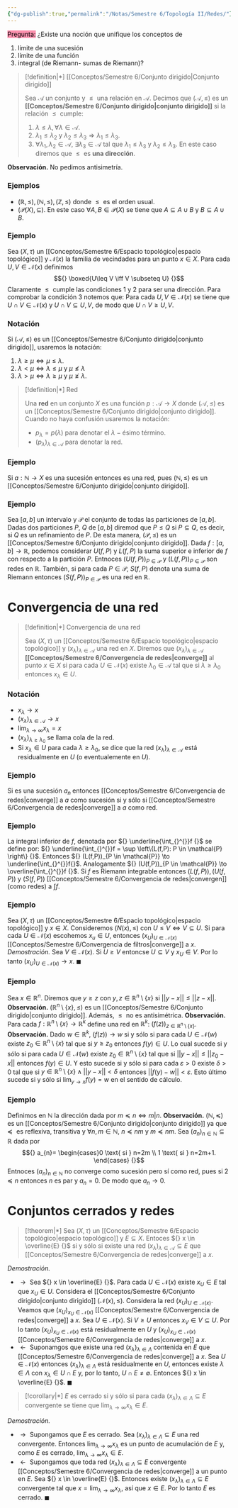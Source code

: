 ```yaml
---
{"dg-publish":true,"permalink":"/Notas/Semestre 6/Topología II/Redes/"}
---
```


<mark style="background: #FF5582A6;">Pregunta:</mark> ¿Existe una noción que unifique los conceptos de
1. límite de una sucesión 
2. límite de una función 
3. integral (de Riemann- sumas de Riemann)?

> [!definition|*] [[Conceptos/Semestre 6/Conjunto dirigido\|Conjunto dirigido]]
> 
> Sea ${} \mathcal{A} {}$ un conjunto y ${} \leq  {}$ una relación en ${} \mathcal{A} {}$. Decimos que ${} (\mathcal{A},\leq) {}$ es un **[[Conceptos/Semestre 6/Conjunto dirigido\|conjunto dirigido]]** si la relación ${} \leq {}$ cumple:
> 1. ${} \lambda \leq \lambda, \forall \lambda \in \mathcal{A} {}$.
> 2. ${} \lambda_{1}\leq \lambda_{2} {}$ y ${} \lambda_{2}\leq \lambda_{3} {} \Rightarrow \lambda_{1}\leq \lambda_{3}$.
> 3. ${} \forall \lambda_{1}, \lambda_{2} \in \mathcal{A} {}$, ${} \exists \lambda_{3} \in \mathcal{A} {}$ tal que ${} \lambda_{1}\leq \lambda_{3} {}$ y ${} \lambda_{2}\leq \lambda_{3} {}$.
> En este caso diremos que ${} \leq {}$ es **una dirección**. 

**Observación.** No pedimos antisimetría.

### Ejemplos 
- ${} (\mathbb{R}, \leq), (\mathbb{N},\leq), (\mathbb{Z},\leq) {}$ donde ${} \leq {}$ es el orden usual.
- ${} (\mathcal{P}(X),\subseteq) {}$. En este caso ${} \forall A, B \in \mathcal{P}(X) {}$ se tiene que ${} A \subseteq A \cup B {}$ y ${} B \subseteq A \cup B {}$.

### Ejemplo 
Sea ${} (X,\tau) {}$ un [[Conceptos/Semestre 6/Espacio topológico\|espacio topológico]] y ${} \mathcal{N}(x) {}$ la familia de vecindades para un punto ${} x \in X {}$. Para cada ${} U,V \in \mathcal{N}(x) {}$ definimos 
$${} \boxed{U\leq V \iff V \subseteq U} {}$$
Claramente ${} \leq {}$ cumple las condiciones 1 y 2 para ser una dirección. Para comprobar la condición ${} 3 {}$ notemos que:
Para cada ${} U, V \in \mathcal{N}(x) {}$ se tiene que ${} U \cap V \in \mathcal{N}(x) {}$ y ${} U \cap V \subseteq U, V {}$, de modo que ${} U \cap V \geq U, V {}$.

### Notación
Si ${} (\mathcal{A},\leq) {}$ es un [[Conceptos/Semestre 6/Conjunto dirigido\|conjunto dirigido]], usaremos la notación:
1. ${} \lambda \geq \mu \iff \mu \leq \lambda {}$.
2. ${} \lambda < \mu \iff \lambda \leq \mu \text{ y } \mu \not \leq \lambda {}$ 
3. ${} \lambda>\mu \iff \lambda\geq \mu \text{ y } \mu \not \geq \lambda {}$.

> [!definition|*] Red
> 
> Una **red** en un conjunto ${} X {}$ es una función ${} p: \mathcal{A} \to X {}$ donde ${} (\mathcal{A},\leq) {}$ es un [[Conceptos/Semestre 6/Conjunto dirigido\|conjunto dirigido]].
> Cuando no haya confusión usaremos la notación:
> - ${} p_{\lambda}=p(\lambda) {}$ para denotar el ${} \lambda- {}$ésimo término.
> - ${} (p_{\lambda})_{\lambda \in \mathcal{A}} {}$ para denotar la red.

### Ejemplo 
Si ${} a: \mathbb{N} \to X {}$ es una sucesión entonces es una red, pues ${} (\mathbb{N},\leq) {}$ es un [[Conceptos/Semestre 6/Conjunto dirigido\|conjunto dirigido]].

### Ejemplo 
Sea ${} [a,b] {}$ un intervalo y ${} \mathcal{P} {}$ el conjunto de todas las particiones de ${} [a,b] {}$.
Dadas dos particiones ${} P {}$, ${} Q {}$ de ${} [a,b] {}$ diremod que ${} P \leq Q {}$ si ${} P \subseteq Q {}$, es decir, si ${} Q {}$ es un refinamiento de ${} P {}$.
De esta manera, ${} (\mathcal{P},\leq) {}$ es un [[Conceptos/Semestre 6/Conjunto dirigido\|conjunto dirigido]].
Dada ${} f: [a,b] \to \mathbb{R} {}$, podemos considerar ${} U(f,P) {}$ y ${} L(f,P) {}$ la suma superior e inferior de ${} f {}$ con respecto a la partición ${} P {}$.
Entnoces ${} (U(f,P))_{P \in \mathcal{P}} {}$ y ${} (L(f,P))_{P \in \mathcal{P}} {}$ son redes en ${} \mathbb{R} {}$. También, si para cada ${} P \in \mathcal{P} {}$, ${} S(f,P) {}$ denota una suma de Riemann entonces ${} (S(f,P))_{P \in \mathcal{P}} {}$ es una red en ${} \mathbb{R} {}$.

# Convergencia de una red

> [!definition|*] Convergencia de una red
> 
> Sea ${} (X,\tau) {}$ un [[Conceptos/Semestre 6/Espacio topológico\|espacio topológico]] y ${} (x_{\lambda})_{\lambda \in \mathcal{A}} {}$ una red en ${} X {}$. Diremos que ${} (x_{\lambda})_{\lambda \in \mathcal{A}} {}$ **[[Conceptos/Semestre 6/Convergencia de redes\|converge]]** al punto ${} x \in X {}$ si para cada ${} U \in \mathcal{N}(x) {}$ existe ${} \lambda_{0} \in \mathcal{A} {}$ tal que si ${} \lambda\geq \lambda_{0} {}$ entonces ${} x_{\lambda} \in U {}$.
> 

### Notación 
- ${} x_{\lambda} \to x {}$
- ${} (x_{\lambda})_{\lambda \in \mathcal{A}} \to x {}$
- ${} \lim_{ \lambda \to \infty } x_{\lambda}= x {}$
- ${} (x_{\lambda})_{\lambda \geq \lambda_{0}} {}$ se llama cola de la red.
- Si ${} x_{\lambda} \in U {}$ para cada ${} \lambda\geq \lambda_{0} {}$, se dice que la red ${} (x_{\lambda})_{\lambda \in \mathcal{A}} {}$ está residualmente en ${} U {}$ (o eventualemente en ${} U {}$). 

### Ejemplo 
Si  es una sucesión ${}a_{n}{}$ entonces  [[Conceptos/Semestre 6/Convergencia de redes\|converge]] a ${}a{}$ como sucesión si y sólo si  [[Conceptos/Semestre 6/Convergencia de redes\|converge]] a ${}a{}$ como red.

### Ejemplo
La integral inferior de ${} f {}$, denotada por ${} \underline{\int_{}^{}}f {}$ se define por: ${} \underline{\int_{}^{}}f = \sup \left\{L(f,P): P \in \mathcal{P} \right\} {}$. 
Entonces ${} (L(f,P))_{P \in \mathcal{P}} \to \underline{\int_{}^{}}f{}$.
Analogamente ${} (U(f,P))_{P \in \mathcal{P}} \to \overline{\int_{}^{}}f {}$.
Si ${} f {}$ es Riemann integrable entonces ${} (L(f,P)), (U(f,P)) {}$ y ${}(S(f,P)) {}$ [[Conceptos/Semestre 6/Convergencia de redes\|convergen]] (como redes) a ${} \int_{}^{} f {}$.

### Ejemplo 
Sea ${} (X,\tau) {}$ un [[Conceptos/Semestre 6/Espacio topológico\|espacio topológico]] y ${} x \in X {}$. Consideremos ${} (N(x),\leq) {}$ con ${} U\leq V \iff V \subseteq U{}$.
Si para cada ${} U \in \mathcal{N}(x) {}$ escohemos ${} x_{u} \in U {}$, entonces ${} (x_{U})_{U \in \mathcal{N}(x)} {}$ [[Conceptos/Semestre 6/Convergencia de filtros\|converge]] a ${} x {}$.
*Demostración.* Sea ${} V \in \mathcal{N}(x) {}$. Si ${} U \geq V {}$ entoncse ${} U \subseteq V {}$ y ${} x_{U} \in V {}$.
Por lo tanto ${} (x_{U})_{U \in \mathcal{N}(x)}  \to x{}$.
$\blacksquare$ 

### Ejemplo 
Sea ${} x \in \mathbb{R}^{n} {}$. Diremos que ${} y\geq z {}$ con ${} y,z \in \mathbb{R}^{n}\setminus \left\{x \right\} {}$ si ${} \lvert\lvert y-x \rvert\rvert\leq \lvert\lvert z-x \rvert\rvert {}$.
**Observación.** ${} (\mathbb{R}^{n}\setminus \left\{x \right\},\leq) {}$ es un [[Conceptos/Semestre 6/Conjunto dirigido\|conjunto dirigido]]. Además, ${} \leq {}$ no es antisimétrica.
**Observación.** Para cada ${} f: \mathbb{R}^{n}\setminus \left\{x \right\} \to \mathbb{R}^{k} {}$ define una red en ${} \mathbb{R}^{k} {}$: ${} (f(z))_{z \in \mathbb{R}^{n}\setminus \left\{x \right\}} {}$.
**Observación.** Dado ${} w \in \mathbb{R}^{k}{}$, ${} (f(z)) \to w {}$ si y sólo si para cada ${} U \in \mathcal{N}(w) {}$ existe ${} z_{0} \in \mathbb{R}^{n}\setminus \left\{x \right\}{}$ tal que si ${} y\geq z_{0} {}$ entonces ${} f(y) \in U {}$. Lo cual sucede si y sólo si para cada ${} U \in \mathcal{N}(w) {}$ existe ${} z_{0} \in \mathbb{R}^{n} \setminus \left\{ x \right\} {}$ tal que si ${} \lvert\lvert y-x \rvert\rvert \leq \lvert\lvert z_{0}-x \rvert\rvert {}$ entonces ${} f(y) \in U {}$. Y esto sucede si y sólo si para cada ${} \varepsilon >0 {}$ existe ${} \delta>0 {}$ tal que si ${} y \in \mathbb{R}^{n} \setminus \left\{x \right\} {} \land \lvert\lvert y-x \rvert\rvert< \delta$ entonces ${} \lvert\lvert f(y)- w \rvert\rvert< \varepsilon {}$.
Esto último sucede si y sólo si ${} \lim_{ y \to x } f(y)=w {}$ en el sentido de cálculo.

### Ejemplo 
Definimos en ${} \mathbb{N} {}$ la dirección dada por ${} m \preceq n \iff m\vert n {}$.
**Observación.** ${} (\mathbb{N},\preceq) {}$ es un [[Conceptos/Semestre 6/Conjunto dirigido\|conjunto dirigido]] ya que ${} \preceq {}$ es reflexiva, transitiva y ${} \forall n,m \in \mathbb{N} {}$, ${} n\preceq nm {}$ y ${} m \preceq nm {}$.
Sea ${} (a_{n})_{n \in \mathbb{N}} \subseteq \mathbb{R}{}$ dada por 
$${} a_{n}= \begin{cases}0 \text{ si } n=2m \\
1 \text{ si } n=2m+1. \end{cases}  {}$$
Entnoces ${} (a_{n})_{n \in \mathbb{N}} {}$ no converge como sucesión pero sí como red, pues si ${} 2 \preceq n {}$ entonces ${} n {}$ es par y ${} a_{n}=0 {}$. De modo que ${} a_{n} {} \to 0$.     

# Conjuntos cerrados y redes

> [!theorem|*]
> Sea ${} (X,\tau) {}$ un [[Conceptos/Semestre 6/Espacio topológico\|espacio topológico]] y ${} E \subseteq X {}$. Entoces ${} x \in \overline{E} {}$ si y sólo si existe una red ${} (x_{\lambda})_{\lambda \in \mathcal{A}}\subseteq E {}$ que [[Conceptos/Semestre 6/Convergencia de redes\|converge]] a ${} x {}$.
> 

*Demostración.* 
- ${} \rightarrow {}$ Sea ${} x \in \overline{E} {}$. Para cada ${} U \in \mathcal{N}(x){}$ existe ${} x_{U} \in E {}$ tal que ${} x_{U} \in U {}$. Considera el [[Conceptos/Semestre 6/Conjunto dirigido\|conjunto dirigido]] ${} (\mathcal{N}(x),\leq) {}$. Considera la red ${} (x_{U})_{U \in \mathcal{N}(x)} {}$. Veamos que ${} (x_{U})_{x_{U}\in \mathcal{N}(x)} {}$ [[Conceptos/Semestre 6/Convergencia de redes\|converge]] a ${} x {}$. Sea ${} U \in \mathcal{N}(x) {}$. Si ${} V \geq U {}$ entonces ${} x_{V} \in V \subseteq U {}$. Por lo tanto ${} (x_{U})_{x_{U}\in \mathcal{N}(x)} {}$ está residualmente en ${} U {}$ y ${} (x_{U})_{x_{U}\in \mathcal{N}(x)} {}$ [[Conceptos/Semestre 6/Convergencia de redes\|converge]] a ${} x {}$.
- ${} \leftarrow {}$ Suponamgos que existe una red ${} (x_{\lambda})_{\lambda\in \Lambda} {}$ contenida en ${} E {}$ que [[Conceptos/Semestre 6/Convergencia de redes\|converge]] a ${} x {}$. Sea ${} U \in \mathcal{N}(x) {}$ entonces ${} (x_{\lambda})_{\lambda\in \Lambda} {}$ está residualmente en ${} U {}$, entonces existe ${} \lambda \in \Lambda {}$ con ${} x_{\lambda} \in U \cap E {}$ y, por lo tanto, ${} U \cap E \neq \emptyset {}$. Entonces ${} x \in \overline{E} {}$.
$\blacksquare$ 

> [!corollary|*]
> ${} E {}$ es cerrado si y sólo si para cada ${} (x_{\lambda})_{\lambda\in \Lambda} \subseteq E {}$ convergente se tiene que ${} \lim_{ \lambda \to \infty } x_{\lambda} \in E {}$.
> 

*Demostración.* 
- ${} \rightarrow {}$ Supongamos que ${} E {}$ es cerrado. Sea ${} (x_{\lambda})_{\lambda \in \Lambda}\subseteq E {}$ una red convergente. Entonces ${} \lim_{ \lambda \to \infty } x_{\lambda} {}$  es un punto de acumulación de ${} E {}$ y, como ${} E {}$ es cerrado, ${} \lim_{ \lambda \to \infty } x_{\lambda} \in E {}$.
- ${} \leftarrow {}$ Supongamos que toda red ${} (x_{\lambda})_{\lambda\in \Lambda} \subseteq E {}$ convergente [[Conceptos/Semestre 6/Convergencia de redes\|converge]] a un punto en ${} E {}$. Sea ${} x \in \overline{E} {}$. Entonces existe ${} (x_{\lambda})_{\lambda\in \Lambda}\subseteq E {}$ convergente tal que ${} x = \lim_{ \lambda \to \infty } x_{\lambda} {}$, así que ${} x \in E {}$. Por lo tanto ${} E {}$ es cerrado.
$\blacksquare$ 
